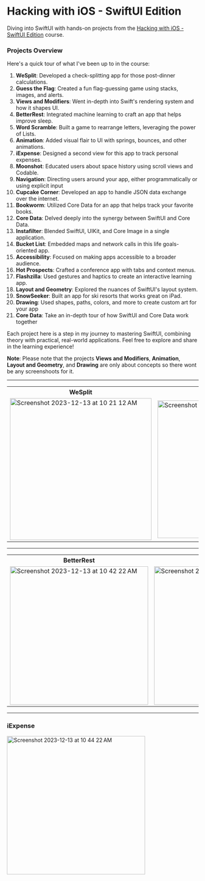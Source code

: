 # Hacking with iOS - SwiftUI Edition
Diving into SwiftUI with hands-on projects from the [Hacking with iOS - SwiftUI Edition](https://www.hackingwithswift.com/books/ios-swiftui) course.

### Projects Overview

Here's a quick tour of what I've been up to in the course:

1. **WeSplit**: Developed a check-splitting app for those post-dinner calculations.
2. **Guess the Flag**: Created a fun flag-guessing game using stacks, images, and alerts.
3. **Views and Modifiers**: Went in-depth into Swift's rendering system and how it shapes UI.
4. **BetterRest**: Integrated machine learning to craft an app that helps improve sleep.
5. **Word Scramble**: Built a game to rearrange letters, leveraging the power of Lists.
6. **Animation**: Added visual flair to UI with springs, bounces, and other animations.
7. **iExpense**: Designed a second view for this app to track personal expenses.
8. **Moonshot**: Educated users about space history using scroll views and Codable.
9. **Navigation**: Directing users around your app, either programmatically or using explicit input
10. **Cupcake Corner**: Developed an app to handle JSON data exchange over the internet.
11. **Bookworm**: Utilized Core Data for an app that helps track your favorite books.
12. **Core Data**: Delved deeply into the synergy between SwiftUI and Core Data.
13. **Instafilter**: Blended SwiftUI, UIKit, and Core Image in a single application.
14. **Bucket List**: Embedded maps and network calls in this life goals-oriented app.
15. **Accessibility**: Focused on making apps accessible to a broader audience.
16. **Hot Prospects**: Crafted a conference app with tabs and context menus.
17. **Flashzilla**: Used gestures and haptics to create an interactive learning app.
18. **Layout and Geometry**: Explored the nuances of SwiftUI's layout system.
19. **SnowSeeker**: Built an app for ski resorts that works great on iPad.
20. **Drawing**: Used shapes, paths, colors, and more to create custom art for your app
21. **Core Data**: Take an in-depth tour of how SwiftUI and Core Data work together

Each project here is a step in my journey to mastering SwiftUI, combining theory with practical, real-world applications. Feel free to explore and share in the learning experience!

**Note**: Please note that the projects **Views and Modifiers**, **Animation**, **Layout and Geometry**, and **Drawing** are only about concepts so there wont be any screenshoots for it. 

--- 

<table>
  <tr>
    <th>WeSplit</th>
     <th>Guess The Flag</th>
  </tr>
  <tr>
    <td><img width="372" alt="Screenshot 2023-12-13 at 10 21 12 AM" src="https://github.com/sandeep-hegde/hacking-with-ios-swiftui/assets/24915457/4946d667-d8aa-4ebc-9504-c769750fbb67"> </td>
    <td><img width="361" alt="Screenshot 2023-12-13 at 10 41 48 AM" src="https://github.com/sandeep-hegde/hacking-with-ios-swiftui/assets/24915457/4cf73e3a-2fef-4638-9e6e-ff3945037d28"></td>
  </tr>
 </table>

---

<table>
  <tr>
    <th>BetterRest</th>
     <th>Word Scramble</th>
  </tr>
  <tr>
    <td><img width="363" alt="Screenshot 2023-12-13 at 10 42 22 AM" src="https://github.com/sandeep-hegde/hacking-with-ios-swiftui/assets/24915457/af2d4ac8-2c22-4d9b-85df-8d00bb461ce9"></td>
    <td><img width="363" alt="Screenshot 2023-12-13 at 10 43 32 AM" src="https://github.com/sandeep-hegde/hacking-with-ios-swiftui/assets/24915457/9df63a4f-3e34-4f68-b49c-eecdf80f0eb2"></td>
  </tr>
 </table>

---

### iExpense
<img width="363" alt="Screenshot 2023-12-13 at 10 44 22 AM" src="https://github.com/sandeep-hegde/hacking-with-ios-swiftui/assets/24915457/9168c11e-df1e-42f7-87b1-f4af1bb7657c">

